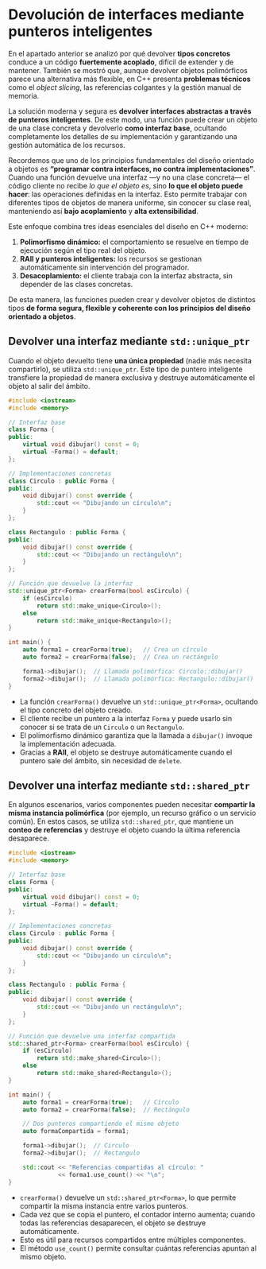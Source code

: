 # Devolución de interfaces mediante punteros inteligentes

En el apartado anterior se analizó por qué devolver **tipos concretos** conduce a un código **fuertemente acoplado**, difícil de extender y de mantener.
También se mostró que, aunque devolver objetos polimórficos parece una alternativa más flexible, en C++ presenta **problemas técnicos** como el *object slicing*, las referencias colgantes y la gestión manual de memoria.

La solución moderna y segura es **devolver interfaces abstractas a través de punteros inteligentes**.
De este modo, una función puede crear un objeto de una clase concreta y devolverlo **como interfaz base**, ocultando completamente los detalles de su implementación y garantizando una gestión automática de los recursos.

Recordemos que uno de los principios fundamentales del diseño orientado a objetos es **“programar contra interfaces, no contra implementaciones”**.
Cuando una función devuelve una interfaz —y no una clase concreta— el código cliente no recibe *lo que el objeto es*, sino **lo que el objeto puede hacer**: las operaciones definidas en la interfaz.
Esto permite trabajar con diferentes tipos de objetos de manera uniforme, sin conocer su clase real, manteniendo así **bajo acoplamiento** y **alta extensibilidad**.

Este enfoque combina tres ideas esenciales del diseño en C++ moderno:

1. **Polimorfismo dinámico:** el comportamiento se resuelve en tiempo de ejecución según el tipo real del objeto.
2. **RAII y punteros inteligentes:** los recursos se gestionan automáticamente sin intervención del programador.
3. **Desacoplamiento:** el cliente trabaja con la interfaz abstracta, sin depender de las clases concretas.

De esta manera, las funciones pueden crear y devolver objetos de distintos tipos **de forma segura, flexible y coherente con los principios del diseño orientado a objetos**.

## Devolver una interfaz mediante `std::unique_ptr`

Cuando el objeto devuelto tiene **una única propiedad** (nadie más necesita compartirlo), se utiliza `std::unique_ptr`. Este tipo de puntero inteligente transfiere la propiedad de manera exclusiva y destruye automáticamente el objeto al salir del ámbito.

```cpp
#include <iostream>
#include <memory>

// Interfaz base
class Forma {
public:
    virtual void dibujar() const = 0;
    virtual ~Forma() = default;
};

// Implementaciones concretas
class Circulo : public Forma {
public:
    void dibujar() const override {
        std::cout << "Dibujando un círculo\n";
    }
};

class Rectangulo : public Forma {
public:
    void dibujar() const override {
        std::cout << "Dibujando un rectángulo\n";
    }
};

// Función que devuelve la interfaz
std::unique_ptr<Forma> crearForma(bool esCirculo) {
    if (esCirculo)
        return std::make_unique<Circulo>();
    else
        return std::make_unique<Rectangulo>();
}

int main() {
    auto forma1 = crearForma(true);   // Crea un círculo
    auto forma2 = crearForma(false);  // Crea un rectángulo

    forma1->dibujar();  // Llamada polimórfica: Circulo::dibujar()
    forma2->dibujar();  // Llamada polimórfica: Rectangulo::dibujar()
}
```

* La función `crearForma()` devuelve un `std::unique_ptr<Forma>`, ocultando el tipo concreto del objeto creado.
* El cliente recibe un puntero a la interfaz `Forma` y puede usarlo sin conocer si se trata de un `Circulo` o un `Rectangulo`.
* El polimorfismo dinámico garantiza que la llamada a `dibujar()` invoque la implementación adecuada.
* Gracias a **RAII**, el objeto se destruye automáticamente cuando el puntero sale del ámbito, sin necesidad de `delete`.

## Devolver una interfaz mediante `std::shared_ptr`

En algunos escenarios, varios componentes pueden necesitar **compartir la misma instancia polimórfica** (por ejemplo, un recurso gráfico o un servicio común).
En estos casos, se utiliza `std::shared_ptr`, que mantiene un **conteo de referencias** y destruye el objeto cuando la última referencia desaparece.

```cpp
#include <iostream>
#include <memory>

// Interfaz base
class Forma {
public:
    virtual void dibujar() const = 0;
    virtual ~Forma() = default;
};

// Implementaciones concretas
class Circulo : public Forma {
public:
    void dibujar() const override {
        std::cout << "Dibujando un círculo\n";
    }
};

class Rectangulo : public Forma {
public:
    void dibujar() const override {
        std::cout << "Dibujando un rectángulo\n";
    }
};

// Función que devuelve una interfaz compartida
std::shared_ptr<Forma> crearForma(bool esCirculo) {
    if (esCirculo)
        return std::make_shared<Circulo>();
    else
        return std::make_shared<Rectangulo>();
}

int main() {
    auto forma1 = crearForma(true);   // Círculo
    auto forma2 = crearForma(false);  // Rectángulo

    // Dos punteros compartiendo el mismo objeto
    auto formaCompartida = forma1;

    forma1->dibujar();  // Circulo
    forma2->dibujar();  // Rectangulo

    std::cout << "Referencias compartidas al círculo: "
              << forma1.use_count() << "\n";
}
```

* `crearForma()` devuelve un `std::shared_ptr<Forma>`, lo que permite compartir la misma instancia entre varios punteros.
* Cada vez que se copia el puntero, el contador interno aumenta; cuando todas las referencias desaparecen, el objeto se destruye automáticamente.
* Esto es útil para recursos compartidos entre múltiples componentes.
* El método `use_count()` permite consultar cuántas referencias apuntan al mismo objeto.

